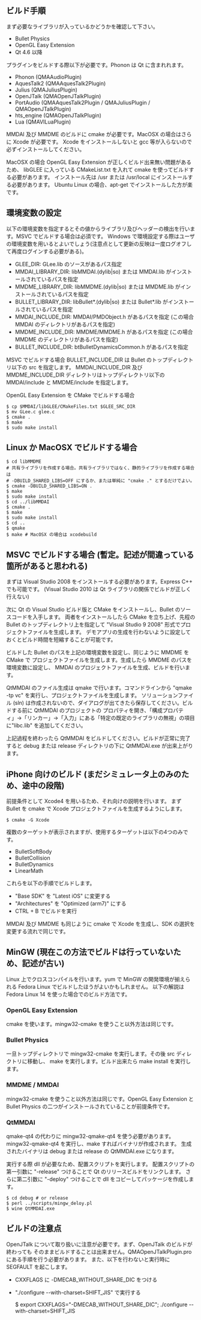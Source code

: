 ## ビルド手順

まず必要なライブラリが入っているかどうかを確認して下さい。

  - Bullet Physics
  - OpenGL Easy Extension
  - Qt 4.6 以降

プラグインをビルドする際以下が必要です。Phonon は Qt に含まれれます。

  - Phonon (QMAAudioPlugin)
  - AquesTalk2 (QMAAquesTalk2Plugin)
  - Julius (QMAJuliusPlugin)
  - OpenJTalk (QMAOpenJTalkPlugin)
  - PortAudio (QMAAquesTalk2Plugin / QMAJuliusPlugin / QMAOpenJTalkPlugin)
  - hts_engine (QMAOpenJTalkPlugin)
  - Lua (QMAVILuaPlugin)

MMDAI 及び MMDME のビルドに cmake が必要です。MacOSX の場合はさらに Xcode が必要です。
Xcode をインストールしないと gcc 等が入らないので必ずインストールしてください。

MacOSX の場合 OpenGL Easy Extension が正しくビルド出来無い問題があるため、
libGLEE に入っている CMakeList.txt を入れて cmake を使ってビルドする必要があります。
インストール先は /usr または /usr/local にインストールする必要があります。
Ubuntu Linux の場合、apt-get でインストールした方が楽です。

## 環境変数の設定

以下の環境変数を指定するとその値からライブラリ及びヘッダーの検出を行います。MSVC でビルドする場合は必須です。
Windows で環境設定する際はユーザの環境変数を用いるとよいでしょう(注意点として更新の反映は一度ログオフして再度ログインする必要がある)。

  - GLEE_DIR: GLee.lib のソースがあるパス指定
  - MMDAI_LIBRARY_DIR: libMMDAI.(dylib|so) または MMDAI.lib がインストールされているパスを指定
  - MMDME_LIBRARY_DIR: libMMDME.(dylib|so) または MMDME.lib がインストールされているパスを指定
  - BULLET_LIBRARY_DIR: libBullet*.(dylib|so) または Bullet*.lib がインストールされているパスを指定
  - MMDAI_INCLUDE_DIR: MMDAI/PMDObject.h があるパスを指定 (この場合 MMDAI のディレクトリがあるパスを指定)
  - MMDME_INCLUDE_DIR: MMDME/MMDME.h があるパスを指定 (この場合 MMDME のディレクトリがあるパスを指定)
  - BULLET_INCLUDE_DIR: btBulletDynamicsCommon.h があるパスを指定

MSVC でビルドする場合 BULLET_INCLUDE_DIR は Bullet のトップディレクトリ以下の src を指定します。
MMDAI_INCLUDE_DIR 及び MMDME_INCLUDE_DIR ディレクトリはトップディレクトリ以下の MMDAI/include と
MMDME/include を指定します。

  OpenGL Easy Extension を CMake でビルドする場合

    $ cp $MMDAI/libGLEE/CMakeFiles.txt $GLEE_SRC_DIR
    $ mv GLee.c glee.c
    $ cmake .
    $ make
    $ sudo make install

## Linux か MacOSX でビルドする場合

    $ cd libMMDME
    # 共有ライブラリを作成する場合。共有ライブラリではなく、静的ライブラリを作成する場合は
    # -DBUILD_SHARED_LIBS=OFF にするか、または単純に "cmake ." とするだけでよい。
    $ cmake -DBUILD_SHARED_LIBS=ON .
    $ make 
    $ sudo make install
    $ cd ../libMMDAI
    $ cmake .
    $ make
    $ sudo make install
    $ cd ..
    $ qmake
    $ make # MacOSX の場合は xcodebuild

## MSVC でビルドする場合 (暫定。記述が間違っている箇所があると思われる)

まずは Visual Studio 2008 をインストールする必要があります。Express C++ でも可能です。
(Visual Studio 2010 は Qt ライブラリの関係でビルドが正しく行えない)

次に Qt の Visual Studio ビルド版と CMake をインストールし、Bullet のソースコードを入手します。
両者をインストールしたら CMake を立ち上げ、先程の Bullet のトップディレクトリ上を指定して
"Visual Studio 9 2008" 形式でプロジェクトファイルを生成します。
デモアプリの生成を行わないように設定しておくとビルド時間を短縮することが可能です。

ビルドした Bullet のパスを上記の環境変数を設定し、同じように MMDME を CMake で
プロジェクトファイルを生成します。生成したら MMDME のパスを環境変数に設定し、
MMDAI のプロジェクトファイルを生成、ビルドを行います。

QtMMDAI のファイル生成は qmake で行います。コマンドラインから "qmake -tp vc" を実行し、プロジェクトファイルを生成します。
ソリューションファイル (sln) は作成されないので、ダイアログが出てきたら保存してください。ビルドする前に QtMMDAI のプロジェクトの
プロパティを開き、「構成プロパティ」->「リンカー」->「入力」にある「特定の既定のライブラリの無視」の項目に"libc.lib" を追加してください。

上記過程を終わったら QtMMDAI をビルドしてください。ビルドが正常に完了すると debug または release ディレクトリの下に
QtMMDAI.exe が出来上がります。

## iPhone 向けのビルド (まだシミュレータ上のみのため、途中の段階)

前提条件として Xcode4 を用いるため、それ向けの説明を行います。
まず Bullet を cmake で Xcode プロジェクトファイルを生成するようにします。

    $ cmake -G Xcode

複数のターゲットが表示されますが、使用するターゲットは以下の4つのみです。

  - BulletSoftBody
  - BulletCollision
  - BulletDynamics
  - LinearMath

これらを以下の手順でビルドします。

  - "Base SDK" を "Latest iOS" に変更する
  - "Architectures" を "Optimized (arm7)" にする
  - CTRL + B でビルドを実行

MMDAI 及び MMDME も同じように cmake で Xcode を生成し、SDK の選択を変更する流れで同じです。

## MinGW (現在この方法でビルドは行っていないため、記述が古い)

Linux 上でクロスコンパイルを行います。yum で MinGW の開発環境が揃えられる
Fedora Linux でビルドしたほうがよいかもしれません。
以下の解説は Fedora Linux 14 を使った場合でのビルド方法です。

### OpenGL Easy Extension

cmake を使います。mingw32-cmake を使うこと以外方法は同じです。

### Bullet Physics

一旦トップディレクトリで mingw32-cmake を実行します。その後 src ディレクトリに移動し、
make を実行します。ビルド出来たら make install を実行します。

### MMDME / MMDAI

mingw32-cmake を使うこと以外方法は同じです。OpenGL Easy Extension と
Bullet Physics の二つがインストールされていることが前提条件です。

### QtMMDAI

qmake-qt4 の代わりに mingw32-qmake-qt4 を使う必要があります。
mingw32-qmake-qt4 を実行し、make すればバイナリが作成されます。
生成されたバイナリは debug または release の QtMMDAI.exe になります。

実行する際 dll が必要なため、配置スクリプトを実行します。
配置スクリプトの第一引数に "-release" つけることで Qt のリリースビルドをリンクします。
さらに第二引数に "-deploy" つけることで dll をコピーしてパッケージを作成します。

    $ cd debug # or release
    $ perl ../scripts/mingw_deloy.pl
    $ wine QtMMDAI.exe

## ビルドの注意点

OpenJTalk について取り扱いに注意が必要です。まず、OpenJTalk のビルドが終わっても
そのままビルドすることは出来ません。QMAOpenJTalkPlugin.pro にある手順を行う必要があります。
また、以下を行わないと実行時に SEGFAULT を起こします。

  - CXXFLAGS に -DMECAB_WITHOUT_SHARE_DIC をつける
  - "./configure --with-charset=SHIFT_JIS" で実行する

    $ export CXXFLAGS="-DMECAB_WITHOUT_SHARE_DIC"; ./configure --with-charset=SHIFT_JIS

